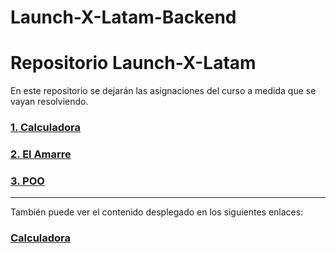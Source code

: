 # Launch-X-Latam-Backend

# Repositorio Launch-X-Latam

En este repositorio se dejarán las asignaciones del curso a medida que se vayan resolviendo.

### [1. Calculadora](01-Fundamentos-JS/Calculadora "1. Calculadora")

### [2. El Amarre](01-Fundamentos-JS/El%20amarre "2. El Amarre")

### [3. POO](01-Fundamentos-JS/POO "3. POO")

------------

También puede ver el contenido desplegado en los siguientes enlaces:

### [Calculadora](https://gfrodriguez.github.io/Launch-X-Latam-Backend/01-Fundamentos-JS/Calculadora/ "Calculadora")